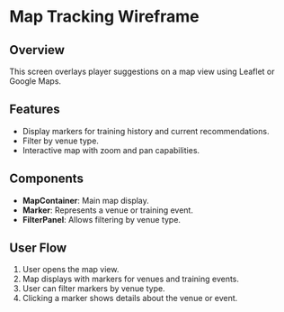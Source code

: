 # Map Tracking Wireframe

## Overview
This screen overlays player suggestions on a map view using Leaflet or Google Maps.

## Features
- Display markers for training history and current recommendations.
- Filter by venue type.
- Interactive map with zoom and pan capabilities.

## Components
- **MapContainer**: Main map display.
- **Marker**: Represents a venue or training event.
- **FilterPanel**: Allows filtering by venue type.

## User Flow
1. User opens the map view.
2. Map displays with markers for venues and training events.
3. User can filter markers by venue type.
4. Clicking a marker shows details about the venue or event. 